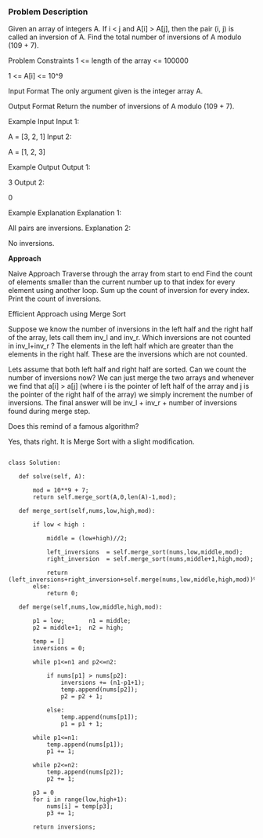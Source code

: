 ### Problem Description

Given an array of integers A. If i < j and A[i] > A[j], then the pair (i, j) is called an inversion of A. Find the total number of 
inversions of A modulo (109 + 7).



Problem Constraints
1 <= length of the array <= 100000

1 <= A[i] <= 10^9



Input Format
The only argument given is the integer array A.



Output Format
Return the number of inversions of A modulo (109 + 7).



Example Input
Input 1:

A = [3, 2, 1]
Input 2:

A = [1, 2, 3]


Example Output
Output 1:

3
Output 2:

0


Example Explanation
Explanation 1:

 All pairs are inversions.
Explanation 2:

 No inversions.
 
 
 **Approach**
 
 Naive Approach Traverse through the array from start to end Find the count of elements smaller than the current number up to that index 
 for every element using another loop. Sum up the count of inversion for every index. Print the count of inversions.

Efficient Approach using Merge Sort

Suppose we know the number of inversions in the left half and the right half of the array, lets call them inv_l and inv_r.
Which inversions are not counted in inv_l+inv_r ? The elements in the left half which are greater than the elements in the right half. 
These are the inversions which are not counted.

Lets assume that both left half and right half are sorted. Can we count the number of inversions now?
We can just merge the two arrays and whenever we find that a[i] > a[j] (where i is the pointer of left half of the array and j is the pointer of the right half of the array) we simply increment the number of inversions.
The final answer will be inv_l + inv_r + number of inversions found during merge step.

Does this remind of a famous algorithm?

Yes, thats right. It is Merge Sort with a slight modification.
 
 ```
 
 class Solution:

    def solve(self, A):

        mod = 10**9 + 7;
        return self.merge_sort(A,0,len(A)-1,mod);
    
    def merge_sort(self,nums,low,high,mod):

        if low < high :

            middle = (low+high)//2;

            left_inversions  = self.merge_sort(nums,low,middle,mod);
            right_inversion  = self.merge_sort(nums,middle+1,high,mod);

            return (left_inversions+right_inversion+self.merge(nums,low,middle,high,mod))%mod;
        else:
            return 0;
        
    def merge(self,nums,low,middle,high,mod):

        p1 = low;       n1 = middle;
        p2 = middle+1;  n2 = high;
        
        temp = []
        inversions = 0;

        while p1<=n1 and p2<=n2:

            if nums[p1] > nums[p2]:
                inversions += (n1-p1+1);
                temp.append(nums[p2]);
                p2 = p2 + 1;
            
            else:
                temp.append(nums[p1]);
                p1 = p1 + 1;
        
        while p1<=n1:
            temp.append(nums[p1]);
            p1 += 1;
        
        while p2<=n2:
            temp.append(nums[p2]);
            p2 += 1;
        
        p3 = 0
        for i in range(low,high+1):
            nums[i] = temp[p3];
            p3 += 1;
        
        return inversions;

 
 ```
